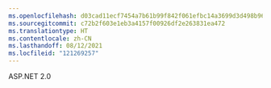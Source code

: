 ```yaml
---
ms.openlocfilehash: d03cad11ecf7454a7b61b99f842f061efbc14a3699d3d498b962d43ef8cd4106
ms.sourcegitcommit: c72b2f603e1eb3a4157f00926df2e263831ea472
ms.translationtype: HT
ms.contentlocale: zh-CN
ms.lasthandoff: 08/12/2021
ms.locfileid: "121269257"
---
```

ASP.NET 2.0